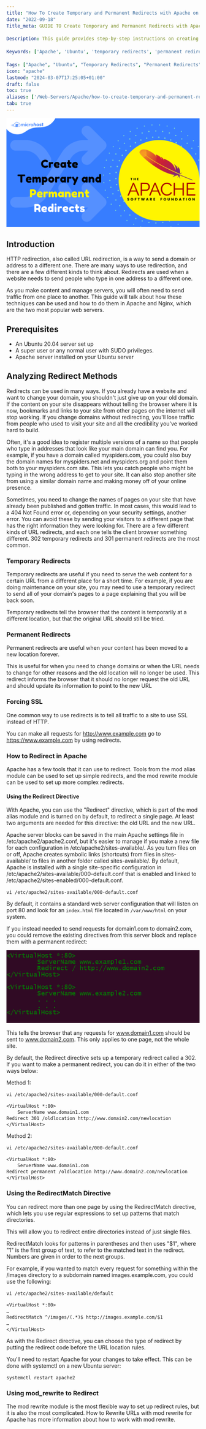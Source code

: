 ```yaml
---
title: "How To Create Temporary and Permanent Redirects with Apache on Ubuntu"
date: "2022-09-18"
Title_meta: GUIDE TO Create Temporary and Permanent Redirects with Apache on Ubuntu

Description: This guide provides step-by-step instructions on creating temporary and permanent redirects using Apache on Ubuntu. Learn how to configure your Apache server to handle URL redirections effectively, ensuring smooth navigation and optimal user experience.

Keywords: ['Apache', 'Ubuntu', 'temporary redirects', 'permanent redirects', 'URL redirection', 'server configuration']

Tags: ["Apache", "Ubuntu", "Temporary Redirects", "Permanent Redirects", "URL Redirection", "Server Configuration"]
icon: "apache"
lastmod: "2024-03-07T17:25:05+01:00"
draft: false
toc: true
aliases: ['/Web-Servers/Apache/how-to-create-temporary-and-permanent-redirects-with-apache']
tab: true
---
```


![How to create temporary and permanent redirects with apache](images/How-To-Create-Temporary-and-Permanent-Redirects-with-Apache-1024x576.png)

## Introduction

HTTP redirection, also called URL redirection, is a way to send a domain or address to a different one. There are many ways to use redirection, and there are a few different kinds to think about. Redirects are used when a website needs to send people who type in one address to a different one.

As you make content and manage servers, you will often need to send traffic from one place to another. This guide will talk about how these techniques can be used and how to do them in Apache and Nginx, which are the two most popular web servers.

## Prerequisites

- An Ubuntu 20.04 server set up
- A super user or any normal user with SUDO privileges.
- Apache server installed on your Ubuntu server

## Analyzing Redirect Methods

Redirects can be used in many ways. If you already have a website and want to change your domain, you shouldn't just give up on your old domain. If the content on your site disappears without telling the browser where it is now, bookmarks and links to your site from other pages on the internet will stop working. If you change domains without redirecting, you'll lose traffic from people who used to visit your site and all the credibility you've worked hard to build.

Often, it's a good idea to register multiple versions of a name so that people who type in addresses that look like your main domain can find you. For example, if you have a domain called myspiders.com, you could also buy the domain names for myspiders.net and myspiders.org and point them both to your myspiders.com site. This lets you catch people who might be typing in the wrong address to get to your site. It can also stop another site from using a similar domain name and making money off of your online presence.

Sometimes, you need to change the names of pages on your site that have already been published and gotten traffic. In most cases, this would lead to a 404 Not Found error or, depending on your security settings, another error. You can avoid these by sending your visitors to a different page that has the right information they were looking for. There are a few different kinds of URL redirects, and each one tells the client browser something different. 302 temporary redirects and 301 permanent redirects are the most common.

### Temporary Redirects

Temporary redirects are useful if you need to serve the web content for a certain URL from a different place for a short time. For example, if you are doing maintenance on your site, you may need to use a temporary redirect to send all of your domain's pages to a page explaining that you will be back soon.

Temporary redirects tell the browser that the content is temporarily at a different location, but that the original URL should still be tried.

### Permanent Redirects

Permanent redirects are useful when your content has been moved to a new location forever.

This is useful for when you need to change domains or when the URL needs to change for other reasons and the old location will no longer be used. This redirect informs the browser that it should no longer request the old URL and should update its information to point to the new URL

### Forcing SSL

One common way to use redirects is to tell all traffic to a site to use SSL instead of HTTP.

You can make all requests for http://www.example.com go to https://www.example.com by using redirects.

### How to Redirect in Apache

Apache has a few tools that it can use to redirect. Tools from the mod alias module can be used to set up simple redirects, and the mod rewrite module can be used to set up more complex redirects.

#### Using the Redirect Directive

With Apache, you can use the "Redirect" directive, which is part of the mod alias module and is turned on by default, to redirect a single page. At least two arguments are needed for this directive: the old URL and the new URL.

Apache server blocks can be saved in the main Apache settings file in /etc/apache2/apache2.conf, but it's easier to manage if you make a new file for each configuration in /etc/apache2/sites-available/. As you turn files on or off, Apache creates symbolic links (shortcuts) from files in sites-available/ to files in another folder called sites-available/. By default, Apache is installed with a single site-specific configuration in /etc/apache2/sites-available/000-default.conf that is enabled and linked to /etc/apache2/sites-enabled/000-default.conf.

```
vi /etc/apache2/sites-available/000-default.conf
```
By default, it contains a standard web server configuration that will listen on port 80 and look for an `index.html` file located in `/var/www/html` on your system.

If you instead needed to send requests for domain1.com to domain2.com, you could remove the existing directives from this server block and replace them with a permanent redirect:

![](images/image-77.png)

This tells the browser that any requests for www.domain1.com should be sent to www.domain2.com. This only applies to one page, not the whole site.

By default, the Redirect directive sets up a temporary redirect called a 302. If you want to make a permanent redirect, you can do it in either of the two ways below:

Method 1:

```
vi /etc/apache2/sites-available/000-default.conf
```
```
<VirtualHost *:80>
	ServerName www.domain1.com
Redirect 301 /oldlocation http://www.domain2.com/newlocation
</VirtualHost>
```

Method 2:

```
vi /etc/apache2/sites-available/000-default.conf
```
```
<VirtualHost *:80>
	ServerName www.domain1.com
Redirect permanent /oldlocation http://www.domain2.com/newlocation
</VirtualHost>
```

### Using the RedirectMatch Directive

You can redirect more than one page by using the RedirectMatch directive, which lets you use regular expressions to set up patterns that match directories.

This will allow you to redirect entire directories instead of just single files.

RedirectMatch looks for patterns in parentheses and then uses "$1", where "1" is the first group of text, to refer to the matched text in the redirect. Numbers are given in order to the next groups.

For example, if you wanted to match every request for something within the /images directory to a subdomain named images.example.com, you could use the following:

```
vi /etc/apache2/sites-available/default
```
```
<VirtualHost *:80>
…
RedirectMatch ^/images/(.*)$ http://images.example.com/$1
…
</VirtualHost>
```

As with the Redirect directive, you can choose the type of redirect by putting the redirect code before the URL location rules.

You'll need to restart Apache for your changes to take effect. This can be done with systemctl on a new Ubuntu server:

```
systemctl restart apache2
```
### Using mod\_rewrite to Redirect

The mod rewrite module is the most flexible way to set up redirect rules, but it is also the most complicated. How to Rewrite URLs with mod rewrite for Apache has more information about how to work with mod rewrite.
